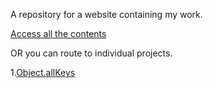 A repository for a website containing my work.

[Access all the contents](https://neelotpal.github.io/index.html)

OR you can route to individual projects.

1.[Object.allKeys](https://neelotpal.github.io/Object.allKeys.html)
